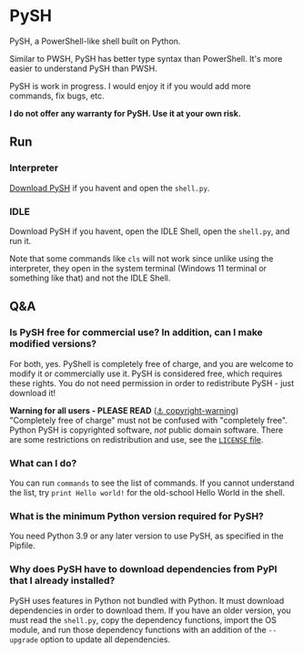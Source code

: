 # PySH
PySH, a PowerShell-like shell built on Python.

Similar to PWSH, PySH has better type syntax than PowerShell. It's more easier to understand PySH than PWSH.

PySH is work in progress. I would enjoy it if you would add more commands, fix bugs, etc.

**I do not offer any warranty for PySH. Use it at your own risk.**
## Run
### Interpreter
[Download PySH](https://github.com/tyler887/python-pysh/releases "Releases") if you havent and open the `shell.py`.
### IDLE
Download PySH if you havent, open the IDLE Shell, open the `shell.py`, and run it.

Note that some commands like `cls` will not work since unlike using the interpreter, they open in the system terminal (Windows 11 terminal or something like that) and not the IDLE Shell.
## Q&A
### Is PySH free for commercial use? In addition, can I make modified versions?
For both, yes. PyShell is completely free of charge, and you are welcome to modify it or commercially use it. PySH is considered free, which requires these rights. You do not need permission in order to redistribute PySH - just download it!

**Warning for all users - PLEASE READ** ([⚓ copyright-warning](#copyright-warning "Anchor link"))<br />
<a name="copyright-warning"></a>
"Completely free of charge" must not be confused with "completely free". Python PySH is copyrighted software, *not* public domain software. There are some restrictions on redistribution and use, see the [`LICENSE` file](LICENSE "LICENSE").
### What can I do?
You can run `commands` to see the list of commands. If you cannot understand the list, try `print Hello world!` for the old-school Hello World in the shell.
### What is the minimum Python version required for PySH?
You need Python 3.9 or any later version to use PySH, as specified in the Pipfile.
### Why does PySH have to download dependencies from PyPI that I already installed?
PySH uses features in Python not bundled with Python. It must download dependencies in order to download them. If you have an older version, you must read the `shell.py`, copy the dependency functions, import the OS module, and run those dependency functions with an addition of the `--upgrade` option to update all dependencies.
